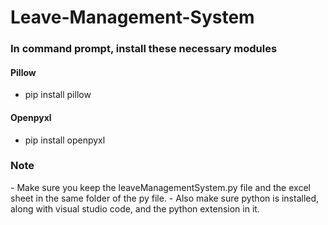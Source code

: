 # Leave-Management-System

<h3> In command prompt, install these necessary modules </h3>
<h4> Pillow </h4>

  - pip install pillow

<h4> Openpyxl </h4> 

  - pip install openpyxl 
  
 <h3> Note </h3>
- Make sure you keep the leaveManagementSystem.py file and the excel sheet in the same folder of the py file.
- Also make sure python is installed, along with visual studio code, and the python extension in it. 
